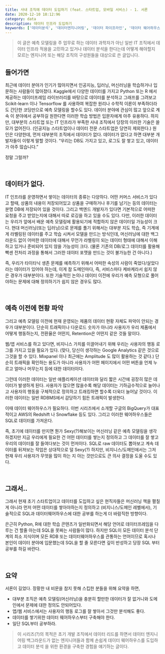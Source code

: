 ```yaml
---
title: 사내 조직에 데이터 도입하기 (feat. 스타트업, 모바일 서비스) - 1. 서론
date: 2020-12-10 18:12:96
category: data
description: 데이터 인프라 도입하기
keywords: ['데이터분석', '데이터엔지니어링', '데이터 파이프라인', '데이터 웨어하우스']
---
```



> 이 글은 예측 모델링을 주 업무로 하는 데이터 과학자가 아닌 일반 IT 조직에서 데이터 인프라 적용을 고민하고 있거나 데이터 분석을 한다는데 어떻게 해야할지 모르는 엔지니어 또는 해당 조직의 구성원들을 대상으로 쓴 글입니다. 

## 들어가면
최근에 데이터 분야가 인기가 많아지면서 인공지능, 딥러닝, 머신러닝을 학습하거나 입문하는 사람들이 많아졌다. Kaggle에서 다양한 데이터를 가지고 Python 또는 R 에서 제공하는 데이터프레임 라이브러리를 바탕으로 데이터를 분석하고 그래프를 그려보고 Scikit-learn 이나 Tensorflow 를 사용하여 복잡한 원리나 수학적 이론이 부족하더라도 간단한 코딩만으로 예측 모델링을 할수도 있다. 데이터 분야에 관심이 많고 앞으로 계속 이 분야에서  공부하길 원한다면 이러한 학습 방법은 입문자에게 아주 유용하다.
하지만, 대부분의 스타트업 또는 IT 인프라가 부족한 사내 조직에서 당장의 이러한 기술은 쓸모가 없어진다. (인공지능 스타트업이나 데이터 전문 스타트업은 당연히 제외한다.)
원인은 다양한데, 먼저 대부분의 조직에서 데이터가 없다.  데이터가 없다고 하면 대부분 개발자들이 이렇게 말할 것이다. 
“우리는 DB도 가지고 있고, 로그도 잘 쌓고 있고, 데이터가 아주 많습니다.”

정말 그럴까?

<br />

## 데이터가 없다.
IT 인프라를 운영하면서 쌓이는 데이터의 종류는 다양하다. 어떤 커머스 서비스가 있다고 할때, 상품의 내용이 저장되어있고 상품을 구매하거나 후기를 남기는 등의 데이터는 분명 DB에 저장되어 있을 것이다. 그리고 백엔드 개발자가 있다면 기본적으로 어떠한 요청을 주고 받았는지에 대해서 따로 로깅을 하고 있을 수도 있다. 다만, 이러한 데이터는 우리가 앞에서 배운 예측 모델링에 활용되기에 적합하지 않은 데이터일 가능성이 크다. 현대 머신러닝(또는 딥러닝)으로 문제를 풀기 위해서는 대부분 지도 학습, 즉 기계에게 라벨링된 데이터를 주고 학습 시켜서 모델을 만드는 방식인데, 머신러닝에 대한 백그라운드 없이 어떠한 데이터에 대해서 무언가 라벨링이 되는 데이터 형태에 대해서 이해하고 있거나 준비되어 있지 않을 가능성이 크다. (물론 기존의 DB/로그 데이터를 활용해 빡센 전처리 과정을 통해서 그러한 데이터 포맷을 만드는 것이 불가능한 건 아니다.)

즉, 우리가 타이타닉 생존 문제를 예측하기 위해서 어떠한 속성의 사람이 죽었다/살았다 라는 데이터가 있어야 하는데, 이게 참 도메인마다, 즉, 서비스마다 케바케라서 쉽지 않은 경우가 대부분이다. 또한 기술적인 논의나 데이터 이전에 우리가 예측 모형으로 풀어야하는 문제에 대해 정의하기가 쉽지 않은 경우도 많다.

<br />

## 예측 이전에 현황 파악
그리고 예측 모델링 이전에 현재 운영되는 제품의 데이터 현황 자체도 파악이 안되는 경우가 대부분이다. 단순히 트래픽이나 다운로드 숫자가 아니라 사용자가 우리 제품에서 어떻게 행동하는지, 전환율은 어떤지, Retention은 어떤지 같은 것들 말이다. 

웹/앱 서비스를 하고 있다면, 비지니스 가치를 이끌어내기 위해 우리는 사용자의 행동 로그를 가지고 있을 필요가 있다. (맞다, 당신이 생각하는 Google Analytics 같은 것으로 그것을 할 수 있다. Mixpanel 이나 최근에는 Amplitude 도 많이 활용하는 것 같다.)
단순히 트래픽을 확인하는 용도가 아니라 사용자가 어떤 페이지에서 어떤 버튼을 언제 누르고 얼마나 머무는지 등에 대한 데이터이다. 

그런데 이러한 데이터는 일반 애플리케이션 데이터와 달리 짧은 시간에 굉장히 많은 데이터가 발생하게 된다. 사용자가 많으면 많을수록 해당 데이터는 기하급수적으로 늘어나고 사용자의 행동을 구체적으로 정의하고 트래킹하면 할수록 더욱더 늘어날 것이다. 이러한 데이터는 일반 RDBMS에서 감당하기 힘든 트래픽이 발생한다. 

이때 데이터 웨어하우스가 필요하다. 이번 시리즈에서 소개할 구글의 BigQuery가 대표적이고 AWS의 Redshift 나 Snowflake 등도 있다. 그리고 이러한 웨어하우스들은 SQL로 데이터를 가져온다.

즉, 초기에 데이터를 만지면 뭔가 Sexy(?)해보이는 머신러닝 같은 예측 모델링을 생각하겠지만 지금 우리에게 필요한 건 어떤 데이터를 쌓는지 정의하고 그 데이터를 잘 쌓고 우리의 데이터를 잘 들여다보는 것이 먼저이다. SQL로 raw 데이터도 뽑아보고 계속 데이터를 뒤져보는 작업은 상대적으로 덜 Sexy(?) 하지만, 비지니스/도메인에서는 그저 현재 우리 사용자가 무엇을 많이 하는 지 아는 것만으로도 큰 의사 결정을 도울 수도 있다.

<br />

## 그래서..
그래서 현재 초기 스타트업이고 데이터를 도입하고 싶은 현직자들은 머신러닝 책을 펼칠게 아니라 먼저 어떤 데이터를 쌓아야하는지 정의하고 (비지니스/도메인 레벨에서), 기술적으로 SQL과 데이터웨어하우스에 대한 공부를 하는게 더 바람직한 방향이다.

은근히 Python, R에 대한 학습 콘텐츠가 일반화되면서 해당 언어로 데이터프레임을 다루는 건 할줄 아는데 SQL을 못짜는 사람들이 많다. 하지만 SQL이 모든 데이터 분석 단계의 최소 지식이며 모든 RDB 또는 데이터웨어하우스를 관통하는 언어이므로 혹시나 본인이 데이터 분야에 입문했는데 SQL을 할 줄 모른다면 깊이 반성하고 당장 SQL 부터 공부를 하길 바란다.

<br />

## 요약
서론이 길었다. 장황한 내 비문을 참지 못해 스킵한 분들을 위해 요약을 하면,

- 대부분 조직은 예측 모델링(머신러닝)을 충분히 할만한 데이터가 잘 없거니와 도메인에서 문제에 대한 정의도 안되어있다.
- 앱/웹 서비스에서는 사용자의 행동 로그를 잘 쌓아서 그것만 분석해도 좋다.
- 데이터를 쌓기위한 데이터 웨어하우스부터 구축해야 한다.
- 일단 SQL부터 공부하라.

> 이 시리즈(?)의 목적은 초기 개발 조직에서 데이터 리드를 하면서 데이터 엔지니어링 백그라운드가 없는 엔지니어들과 함께 손쉽게 데이터 웨어하우스를 도입하고 데이터 분석 을 위한 환경을 구축한 경험을 얘기하는 글이다.




